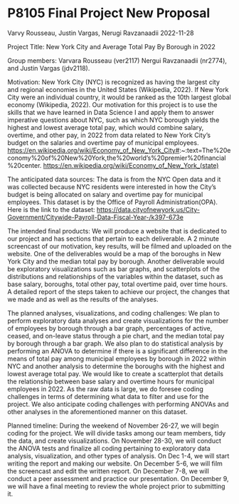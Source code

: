 P8105 Final Project New Proposal
================
Varvy Rousseau, Justin Vargas, Nerugi Ravzanaadii
2022-11-28

Project Title: New York City and Average Total Pay By Borough in 2022

Group members: Varvara Rousseau (ver2117) Nergui Ravzanaadii (nr2774),
and Justin Vargas (jdv2118).

Motivation: New York City (NYC) is recognized as having the largest city
and regional economies in the United States (Wikipedia, 2022). If New
York City were an individual country, it would be ranked as the 10th
largest global economy (Wikipedia, 2022). Our motivation for this
project is to use the skills that we have learned in Data Science I and
apply them to answer imperative questions about NYC, such as which NYC
borough yields the highest and lowest average total pay, which would
combine salary, overtime, and other pay, in 2022 from data related to
New York City’s budget on the salaries and overtime pay of municipal
employees.
<https://en.wikipedia.org/wiki/Economy_of_New_York_City#>:\~:text=The%20economy%20of%20New%20York,the%20world’s%20premier%20financial%20center.
<https://en.wikipedia.org/wiki/Economy_of_New_York_(state)>

The anticipated data sources: The data is from the NYC Open data and it
was collected because NYC residents were interested in how the City’s
budget is being allocated on salary and overtime pay for municipal
employees. This dataset is by the Office of Payroll Administration(OPA).
Here is the link to the dataset:
<https://data.cityofnewyork.us/City-Government/Citywide-Payroll-Data-Fiscal-Year-/k397-673e>

The intended final products: We will produce a website that is dedicated
to our project and has sections that pertain to each deliverable. A 2
minute screencast of our motivation, key results, will be filmed and
uploaded on the website. One of the deliverables would be a map of the
boroughs in New York City and the median total pay by borough. Another
deliverable would be exploratory visualizations such as bar graphs, and
scatterplots of the distributions and relationships of the variables
within the dataset, such as base salary, boroughs, total other pay,
total overtime paid, over time hours. A detailed report of the steps
taken to achieve our project, the changes that we made and as well as
the results of the analyses.

The planned analyses, visualizations, and coding challenges: We plan to
perform exploratory data analyses and create visualizations for the
number of employees by borough through a bar graph, percentages of
active, ceased, and on-leave status through a pie chart, and the median
total pay by borough through a bar graph. We also plan to do statistical
analysis by performing an ANOVA to determine if there is a significant
difference in the means of total pay among municipal employees by
borough in 2022 within NYC and another analysis to determine the
boroughs with the highest and lowest average total pay. We would like to
create a scatterplot that details the relationship between base salary
and overtime hours for municipal employees in 2022. As the raw data is
large, we do foresee coding challenges in terms of determining what data
to filter and use for the project. We also anticipate coding challenges
with performing ANOVAs and other analyses in the aforementioned manner
on this dataset.

Planned timeline: During the weekend of November 26-27, we will begin
coding for the project. We will divide tasks among our team members,
tidy the data, and create visualizations. On November 28-30, we will
conduct the ANOVA tests and finalize all coding pertaining to
exploratory data analysis, visualization, and other types of analysis.
On Dec 1-4, we will start writing the report and making our website. On
December 5-6, we will film the screencast and edit the written report.
On December 7-8, we will conduct a peer assessment and practice our
presentation. On December 9, we will have a final meeting to review the
whole project prior to submitting it.
